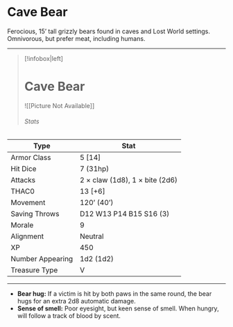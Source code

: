 
# Cave Bear

Ferocious, 15’ tall grizzly bears found in caves and Lost World settings. Omnivorous, but prefer meat, including humans.

------
> [!infobox|left] 
>  # Cave Bear
>  ![[Picture Not Available]] 
>  ###### Stats
| Type                    | Stat        |
| ---------------- | ------------------------------ | 
| Armor Class     | 5 [14]                         |
| Hit Dice         | 7 (31hp)                       |
| Attacks          | 2 × claw (1d8), 1 × bite (2d6) |
| THAC0            | 13 [+6]                        |
| Movement         | 120’ (40’)                     |
| Saving Throws    | D12 W13 P14 B15 S16 (3)        |
| Morale           | 9                              |
| Alignment        | Neutral                        |
| XP               | 450                            |
| Number Appearing | 1d2 (1d2)                      |
| Treasure Type    | V                              |

------

- **Bear hug:** If a victim is hit by both paws in the same round, the bear hugs for an extra 2d8 automatic damage.
- **Sense of smell:** Poor eyesight, but keen sense of smell. When hungry, will follow a track of blood by scent.

